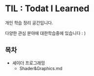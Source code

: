 # TIL : Todat I Learned

개인 학습 정리 공간입니다.

다양한 관심 분야에 대한학습중에 있습니다 : )

## 목차
* 셰이더 프로그래밍
    * Shader&Graphics.md
